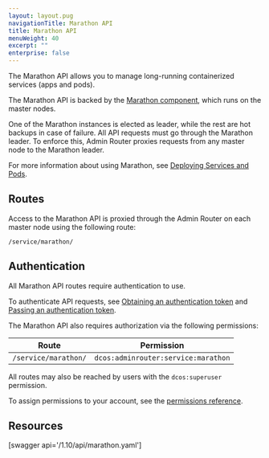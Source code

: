 ```yaml
---
layout: layout.pug
navigationTitle: Marathon API
title: Marathon API
menuWeight: 40
excerpt: ""
enterprise: false
---
```

The Marathon API allows you to manage long-running containerized services (apps and pods).

The Marathon API is backed by the [Marathon component](/1.10/overview/architecture/components/#marathon), which runs on the master nodes.

One of the Marathon instances is elected as leader, while the rest are hot backups in case of failure. All API requests must go through the Marathon leader. To enforce this, Admin Router proxies requests from any master node to the Marathon leader.

For more information about using Marathon, see [Deploying Services and Pods](/1.10/deploying-services/).

## Routes

Access to the Marathon API is proxied through the Admin Router on each master node using the following route:

    /service/marathon/
    

## Authentication

All Marathon API routes require authentication to use.

To authenticate API requests, see [Obtaining an authentication token](/1.10/security/ent/iam-api/#obtaining-an-authentication-token) and [Passing an authentication token](/1.10/security/ent/iam-api/#passing-an-authentication-token).

The Marathon API also requires authorization via the following permissions:

| Route                | Permission                          |
| -------------------- | ----------------------------------- |
| `/service/marathon/` | `dcos:adminrouter:service:marathon` |

All routes may also be reached by users with the `dcos:superuser` permission.

To assign permissions to your account, see the [permissions reference](/1.10/security/ent/perms-reference/).

## Resources

[swagger api='/1.10/api/marathon.yaml']